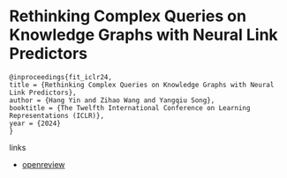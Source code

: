 # Rethinking Complex Queries on Knowledge Graphs with Neural Link Predictors

```
@inproceedings{fit_iclr24,
title = {Rethinking Complex Queries on Knowledge Graphs with Neural Link Predictors},
author = {Hang Yin and Zihao Wang and Yangqiu Song},
booktitle = {The Twelfth International Conference on Learning Representations (ICLR)},
year = {2024}
}
```

links
- [openreview](https://openreview.net/forum?id=1BmveEMNbG)
